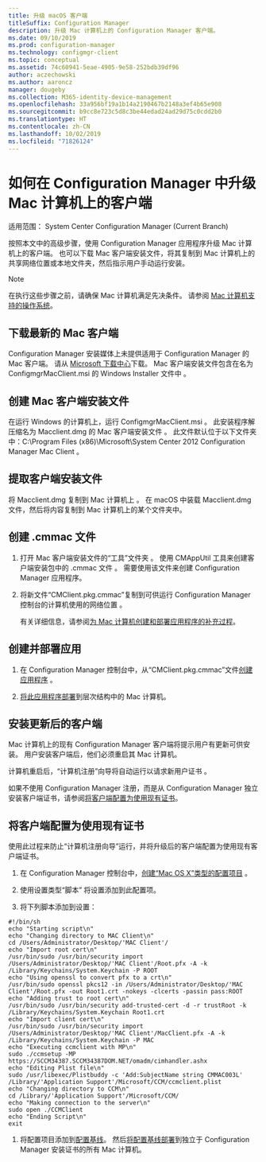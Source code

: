 ```yaml
---
title: 升级 macOS 客户端
titleSuffix: Configuration Manager
description: 升级 Mac 计算机上的 Configuration Manager 客户端。
ms.date: 09/10/2019
ms.prod: configuration-manager
ms.technology: configmgr-client
ms.topic: conceptual
ms.assetid: 74c60941-5eae-4905-9e58-252bdb39df96
author: aczechowski
ms.author: aaroncz
manager: dougeby
ms.collection: M365-identity-device-management
ms.openlocfilehash: 33a956bf19a1b14a2190467b2148a3ef4b65e908
ms.sourcegitcommit: b9cc8e723c5d8c3be44edad24ad29d75c0cdd2b0
ms.translationtype: HT
ms.contentlocale: zh-CN
ms.lasthandoff: 10/02/2019
ms.locfileid: "71826124"
---
```

# <a name="how-to-upgrade-clients-on-mac-computers-in-configuration-manager"></a>如何在 Configuration Manager 中升级 Mac 计算机上的客户端

适用范围：  System Center Configuration Manager (Current Branch)

按照本文中的高级步骤，使用 Configuration Manager 应用程序升级 Mac 计算机上的客户端。 也可以下载 Mac 客户端安装文件，将其复制到 Mac 计算机上的共享网络位置或本地文件夹，然后指示用户手动运行安装。  

> [!NOTE]  
> 在执行这些步骤之前，请确保 Mac 计算机满足先决条件。 请参阅 [Mac 计算机支持的操作系统](/sccm/core/plan-design/configs/supported-operating-systems-for-clients-and-devices#mac-computers)。  

## <a name="download-the-latest-mac-client"></a>下载最新的 Mac 客户端

Configuration Manager 安装媒体上未提供适用于 Configuration Manager 的 Mac 客户端。 请从 [Microsoft 下载中心](https://www.microsoft.com/download/details.aspx?id=47719)下载。 Mac 客户端安装文件包含在名为 ConfigmgrMacClient.msi 的 Windows Installer 文件中  。  

## <a name="create-the-mac-client-installation-file"></a>创建 Mac 客户端安装文件

在运行 Windows 的计算机上，运行 ConfigmgrMacClient.msi  。 此安装程序解压缩名为 Macclient.dmg 的 Mac 客户端安装文件  。 此文件默认位于以下文件夹中：C:\Program Files (x86)\Microsoft\System Center 2012 Configuration Manager Mac Client  。  

## <a name="extract-the-client-installation-files"></a>提取客户端安装文件

将 Macclient.dmg 复制到 Mac 计算机上  。 在 macOS 中装载 Macclient.dmg 文件，然后将内容复制到 Mac 计算机上的某个文件夹中。  

## <a name="create-a-cmmac-file"></a>创建 .cmmac 文件

1. 打开 Mac 客户端安装文件的“工具”文件夹  。 使用 CMAppUtil 工具来创建客户端安装包中的 .cmmac 文件  。 需要使用该文件来创建 Configuration Manager 应用程序。  

2. 将新文件“CMClient.pkg.cmmac”复制到可供运行 Configuration Manager 控制台的计算机使用的网络位置  。  

    有关详细信息，请参阅[为 Mac 计算机创建和部署应用程序的补充过程](/sccm/apps/get-started/creating-mac-computer-applications#supplemental-procedures-to-create-and-deploy-applications-for-mac-computers)。  

## <a name="create-and-deploy-the-app"></a>创建并部署应用

1. 在 Configuration Manager 控制台中，从“CMClient.pkg.cmmac”文件[创建应用程序](/sccm/apps/get-started/creating-mac-computer-applications)  。  

2. [将此应用程序部署](/sccm/apps/deploy-use/deploy-applications)到层次结构中的 Mac 计算机。  

## <a name="install-the-updated-client"></a>安装更新后的客户端

Mac 计算机上的现有 Configuration Manager 客户端将提示用户有更新可供安装。 用户安装客户端后，他们必须重启其 Mac 计算机。  

计算机重启后，“计算机注册”向导将自动运行以请求新用户证书  。

如果不使用 Configuration Manager 注册，而是从 Configuration Manager 独立安装客户端证书，请参阅[将客户端配置为使用现有证书](#BKMK_UpgradingClient_MachineEnrollment)。  

## <a name="BKMK_UpgradingClient_MachineEnrollment"></a> 将客户端配置为使用现有证书

使用此过程来防止“计算机注册向导”运行，并将升级后的客户端配置为使用现有客户端证书。  

1. 在 Configuration Manager 控制台中，[创建“Mac OS X”类型的配置项目](/sccm/compliance/deploy-use/create-configuration-items-for-mac-os-x-devices-managed-with-the-client)  。  

1. 使用设置类型“脚本”  将设置添加到此配置项。  

1. 将下列脚本添加到设置：  

  ``` Shell
  #!/bin/sh  
  echo "Starting script\n"  
  echo "Changing directory to MAC Client\n"  
  cd /Users/Administrator/Desktop/'MAC Client'/  
  echo "Import root cert\n"  
  /usr/bin/sudo /usr/bin/security import /Users/Administrator/Desktop/'MAC Client'/Root.pfx -A -k /Library/Keychains/System.Keychain -P ROOT  
  echo "Using openssl to convert pfx to a crt\n"  
  /usr/bin/sudo openssl pkcs12 -in /Users/Administrator/Desktop/'MAC Client'/Root.pfx -out Root1.crt -nokeys -clcerts -passin pass:ROOT  
  echo "Adding trust to root cert\n"  
  /usr/bin/sudo /usr/bin/security add-trusted-cert -d -r trustRoot -k /Library/Keychains/System.Keychain Root1.crt  
  echo "Import client cert\n"  
  /usr/bin/sudo /usr/bin/security import /Users/Administrator/Desktop/'MAC Client'/MacClient.pfx -A -k /Library/Keychains/System.Keychain -P MAC  
  echo "Executing ccmclient with MP\n"  
  sudo ./ccmsetup -MP https://SCCM34387.SCCM34387DOM.NET/omadm/cimhandler.ashx  
  echo "Editing Plist file\n"  
  sudo /usr/libexec/Plistbuddy -c 'Add:SubjectName string CMMAC003L' /Library/'Application Support'/Microsoft/CCM/ccmclient.plist  
  echo "Changing directory to CCM\n"  
  cd /Library/'Application Support'/Microsoft/CCM/  
  echo "Making connection to the server\n"  
  sudo open ./CCMClient  
  echo "Ending Script\n"  
  exit  
  ```  

1. 将配置项目添加到[配置基线](/sccm/compliance/deploy-use/create-configuration-baselines)。 然后[将配置基线部署](/sccm/compliance/deploy-use/deploy-configuration-baselines)到独立于 Configuration Manager 安装证书的所有 Mac 计算机。  
